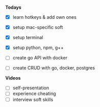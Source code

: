 
**Todays**
- [x] learn hotkeys & add own ones
- [x] setup mac-specific soft
- [x] setup terminal
- [x] setup python, npm, g++
- [ ] create go API with docker
- [ ] create CRUD with go, docker, postgres


**Videos**
- [ ] self-presentation
- [ ] experience cheating
- [ ] interview soft skills